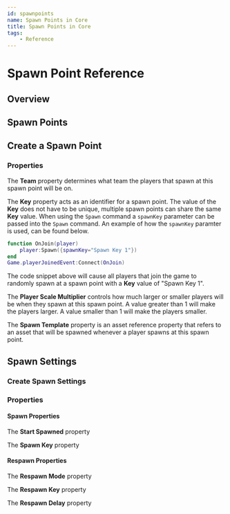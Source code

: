 ```yaml
---
id: spawnpoints
name: Spawn Points in Core
title: Spawn Points in Core
tags:
    - Reference
---
```


# Spawn Point Reference

## Overview

## Spawn Points

## Create a Spawn Point

### Properties

The **Team** property determines what team the players that spawn at this spawn point will be on.

The **Key** property acts as an identifier for a spawn point. The value of the **Key** does not have to be unique, multiple spawn points can share the same **Key** value. When using the `Spawn` command a `spawnKey` parameter can be passed into the `Spawn` command. An example of how the `spawnKey` paramter is used, can be found below.

```lua
function OnJoin(player)
    player:Spawn({spawnKey="Spawn Key 1"})
end
Game.playerJoinedEvent:Connect(OnJoin)
```

The code snippet above will cause all players that join the game to randomly spawn at a spawn point with a **Key** value of "Spawn Key 1".

The **Player Scale Multiplier** controls how much larger or smaller players will be when they spawn at this spawn point. A value greater than 1 will make the players larger. A value smaller than 1 will make the players smaller.

The **Spawn Template** property is an asset reference property that refers to an asset that will be spawned whenever a player spawns at this spawn point.

## Spawn Settings

### Create Spawn Settings

### Properties

#### Spawn Properties

The **Start Spawned** property

The **Spawn Key** property

#### Respawn Properties

The **Respawn Mode** property

The **Respawn Key** property

The **Respawn Delay** property
